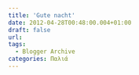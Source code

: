 ```yaml
---
title: 'Gute nacht'
date: 2012-04-28T00:48:00.004+01:00
draft: false
url: 
tags:
  - Blogger Archive
categories: Παλιά
---
```



